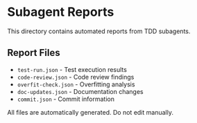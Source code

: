 # Subagent Reports

This directory contains automated reports from TDD subagents.

## Report Files

- `test-run.json` - Test execution results
- `code-review.json` - Code review findings
- `overfit-check.json` - Overfitting analysis
- `doc-updates.json` - Documentation changes
- `commit.json` - Commit information

All files are automatically generated. Do not edit manually.
